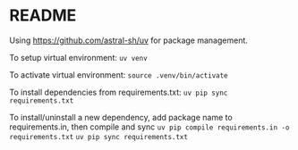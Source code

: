 # README

Using https://github.com/astral-sh/uv for package management. 

To setup virtual environment:
`uv venv`

To activate virtual environment:
`source .venv/bin/activate`

To install dependencies from requirements.txt:
`uv pip sync requirements.txt`

To install/uninstall a new dependency, add package name to requirements.in, then compile and sync
`uv pip compile requirements.in -o requirements.txt`
`uv pip sync requirements.txt`
